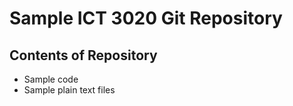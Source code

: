 # Sample ICT 3020 Git Repository

## Contents of Repository
* Sample code
* Sample plain text files
